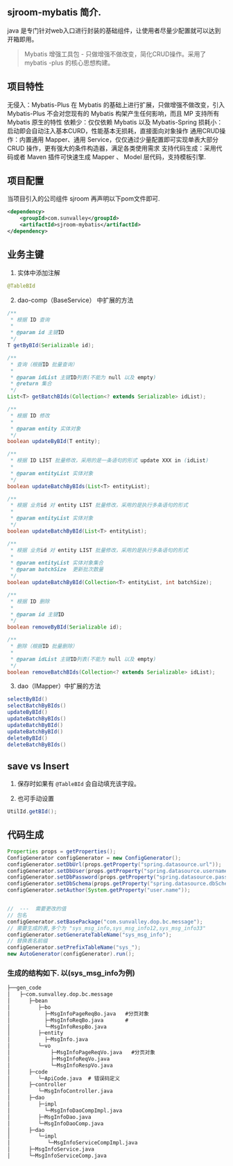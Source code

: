 ## sjroom-mybatis 简介.
java 是专门针对web入口进行封装的基础组件，让使用者尽量少配置就可以达到开箱即用。
> Mybatis 增强工具包 - 只做增强不做改变，简化CRUD操作。采用了mybatis -plus 的核心思想构建。

## 项目特性
无侵入：Mybatis-Plus 在 Mybatis 的基础上进行扩展，只做增强不做改变，引入 Mybatis-Plus 不会对您现有的 Mybatis 构架产生任何影响，而且 MP 支持所有 Mybatis 原生的特性
依赖少：仅仅依赖 Mybatis 以及 Mybatis-Spring
损耗小：启动即会自动注入基本CURD，性能基本无损耗，直接面向对象操作
通用CRUD操作：内置通用 Mapper、通用 Service，仅仅通过少量配置即可实现单表大部分 CRUD 操作，更有强大的条件构造器，满足各类使用需求
支持代码生成：采用代码或者 Maven 插件可快速生成 Mapper 、 Model 层代码，支持模板引擎.

## 项目配置
当项目引入的公司组件 sjroom
再声明以下pom文件即可.
```xml
<dependency>
    <groupId>com.sunvalley</groupId>
    <artifactId>sjroom-mybatis</artifactId>
</dependency>
```

## 业务主键
1. 实体中添加注解
```java
@TableBId
```

2. dao-comp（BaseService） 中扩展的方法
```java
/**
 * 根据 ID 查询
 *
 * @param id 主键ID
 */
T getByBId(Serializable id);

/**
 * 查询（根据ID 批量查询）
 *
 * @param idList 主键ID列表(不能为 null 以及 empty)
 * @return 集合
 */
List<T> getBatchBIds(Collection<? extends Serializable> idList);

/**
 * 根据 ID 修改
 *
 * @param entity 实体对象
 */
boolean updateByBId(T entity);

/**
 * 根据 ID LIST 批量修改，采用的是一条语句的形式 update XXX in (idList)
 *
 * @param entityList 实体对象
 */
boolean updateBatchByBIds(List<T> entityList);

/**
 * 根据 业务id 对 entity LIST 批量修改，采用的是执行多条语句的形式
 *
 * @param entityList 实体对象
 */
boolean updateBatchByBId(List<T> entityList);

/**
 * 根据 业务id 对 entity LIST 批量修改，采用的是执行多条语句的形式
 *
 * @param entityList 实体对象集合
 * @param batchSize  更新批次数量
 */
boolean updateBatchByBId(Collection<T> entityList, int batchSize);

/**
 * 根据 ID 删除
 *
 * @param id 主键ID
 */
boolean removeByBId(Serializable id);

/**
 * 删除（根据ID 批量删除）
 *
 * @param idList 主键ID列表(不能为 null 以及 empty)
 */
boolean removeBatchBIds(Collection<? extends Serializable> idList);
```

3. dao（IMapper）中扩展的方法
```java
selectByBId()
selectBatchByBIds()
updateByBId()
updateBatchByBIds()
updateBatchByBId()
updateBatchByBId()
deleteByBId()
deleteBatchByBIds()
```

## save vs Insert
1. 保存时如果有 `@TableBId` 会自动填充该字段。

2. 也可手动设置
```java
UtilId.getBId();
```

## 代码生成
```java
Properties props = getProperties();
ConfigGenerator configGenerator = new ConfigGenerator();
configGenerator.setDbUrl(props.getProperty("spring.datasource.url"));
configGenerator.setDbUser(props.getProperty("spring.datasource.username"));
configGenerator.setDbPassword(props.getProperty("spring.datasource.password"));
configGenerator.setDbSchema(props.getProperty("spring.datasource.dbSchema"));
configGenerator.setAuthor(System.getProperty("user.name"));


//  ---  需要更改的值
// 包名
configGenerator.setBasePackage("com.sunvalley.dop.bc.message");
// 需要生成的表,多个为 "sys_msg_info,sys_msg_info12,sys_msg_info33"
configGenerator.setGenerateTableName("sys_msg_info");
// 替换表名前缀
configGenerator.setPrefixTableName("sys_");
new AutoGenerator(configGenerator).run();
```

### 生成的结构如下. 以(sys_msg_info为例)
```xml
├──gen_code
│   ├─com.sunvalley.dop.bc.message
│      ├─bean 		
│         ├─bo         
│           ├─MsgInfoPageReqBo.java   #分页对象
│           ├─MsgInfoReqBo.java       #
│           └─MsgInfoRespBo.java       
│         ├─entity     
│           ├─MsgInfo.java            
│         └─vo
│             ├─MsgInfoPageReqVo.java   #分页对象
│             ├─MsgInfoReqVo.java      
│             └─MsgInfoRespVo.java       
│      ├─code 		                 
│         └─ApiCode.java  # 错误码定义		
│      ├─controller 		                 
│         └─MsgInfoController.java  	
│      ├─dao
│         ├─impl
│           └─MsgInfoDaoCompImpl.java 		        
│         ├─MsgInfoDao.java
│         └─MsgInfoDaoComp.java   
│      ├─dao
│         └─impl
│            └─MsgInfoServiceCompImpl.java 		        
│      ├─MsgInfoService.java
│      └─MsgInfoServiceComp.java
```

